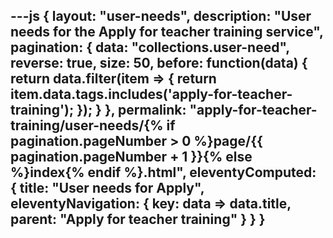 ---js
{
  layout: "user-needs",
  description: "User needs for the Apply for teacher training service",
  pagination: {
    data: "collections.user-need",
    reverse: true,
    size: 50,
    before: function(data) {
      return data.filter(item => {
        return item.data.tags.includes('apply-for-teacher-training');
      });
    }
  },
  permalink: "apply-for-teacher-training/user-needs/{% if pagination.pageNumber > 0 %}page/{{ pagination.pageNumber + 1 }}{% else %}index{% endif %}.html",
  eleventyComputed: {
    title: "User needs for Apply",
    eleventyNavigation: {
      key: data => data.title,
      parent: "Apply for teacher training"
    }
  }
}
---

